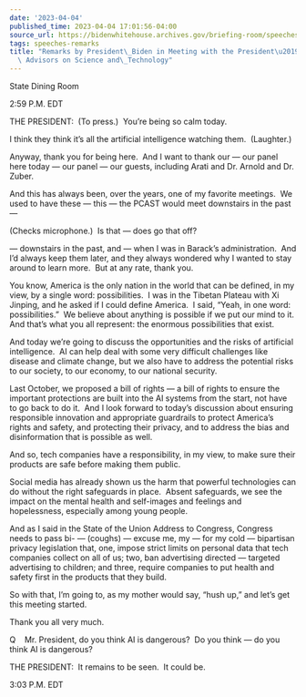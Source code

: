```yaml
---
date: '2023-04-04'
published_time: 2023-04-04 17:01:56-04:00
source_url: https://bidenwhitehouse.archives.gov/briefing-room/speeches-remarks/2023/04/04/remarks-by-president-biden-in-meeting-with-the-presidents-council-of-advisors-on-science-and-technology/
tags: speeches-remarks
title: "Remarks by President\_Biden in Meeting with the President\u2019s Council of\
  \ Advisors on Science and\_Technology"
---
```

 
State Dining Room

2:59 P.M. EDT  
  
THE PRESIDENT:  (To press.)  You’re being so calm today. 

I think they think it’s all the artificial intelligence watching them.
 (Laughter.)  

Anyway, thank you for being here.  And I want to thank our — our panel
here today — our panel — our guests, including Arati and Dr. Arnold and
Dr. Zuber. 

And this has always been, over the years, one of my favorite meetings. 
We used to have these — this — the PCAST would meet downstairs in the
past — 

(Checks microphone.)  Is that — does go that off?

— downstairs in the past, and — when I was in Barack’s administration. 
And I’d always keep them later, and they always wondered why I wanted to
stay around to learn more.  But at any rate, thank you. 

You know, America is the only nation in the world that can be defined,
in my view, by a single word: possibilities.  I was in the Tibetan
Plateau with Xi Jinping, and he asked if I could define America.  I
said, “Yeah, in one word: possibilities.”  We believe about anything is
possible if we put our mind to it.  And that’s what you all represent:
the enormous possibilities that exist. 

And today we’re going to discuss the opportunities and the risks of
artificial intelligence.  AI can help deal with some very difficult
challenges like disease and climate change, but we also have to address
the potential risks to our society, to our economy, to our national
security. 

Last October, we proposed a bill of rights — a bill of rights to ensure
the important protections are built into the AI systems from the start,
not have to go back to do it.  And I look forward to today’s discussion
about ensuring responsible innovation and appropriate guardrails to
protect America’s rights and safety, and protecting their privacy, and
to address the bias and disinformation that is possible as well. 

And so, tech companies have a responsibility, in my view, to make sure
their products are safe before making them public. 

Social media has already shown us the harm that powerful technologies
can do without the right safeguards in place.  Absent safeguards, we see
the impact on the mental health and self-images and feelings and
hopelessness, especially among young people. 

And as I said in the State of the Union Address to Congress, Congress
needs to pass bi- — (coughs) — excuse me, my — for my cold — bipartisan
privacy legislation that, one, impose strict limits on personal data
that tech companies collect on all of us; two, ban advertising directed
— targeted advertising to children; and three, require companies to put
health and safety first in the products that they build. 

So with that, I’m going to, as my mother would say, “hush up,” and let’s
get this meeting started. 

Thank you all very much. 

Q    Mr. President, do you think AI is dangerous?  Do you think — do you
think AI is dangerous? 

THE PRESIDENT:  It remains to be seen.  It could be.

3:03 P.M. EDT
